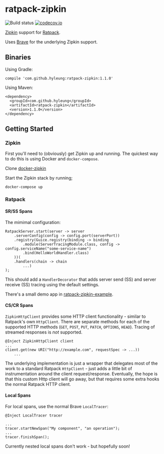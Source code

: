 # ratpack-zipkin

![Build status](https://travis-ci.org/hyleung/ratpack-zipkin.svg?branch=master) [![codecov.io](http://codecov.io/github/hyleung/ratpack-zipkin/coverage.svg?branch=master)](http://codecov.io/github/hyleung/ratpack-zipkin?branch=master)

[Zipkin](https://twitter.github.io/zipkin/index.html) support for [Ratpack](http://www.ratpack.io).

Uses [Brave](https://github.com/openzipkin/brave) for the underlying Zipkin support.

## Binaries

Using Gradle:

```
compile 'com.github.hyleung:ratpack-zipkin:1.1.0'
```

Using Maven:

```
<dependency>
  <groupId>com.github.hyleung</groupId>
  <artifactId>ratpack-zipkin</artifactId>
  <version>1.1.0</version>
</dependency>
```

## Getting Started

### Zipkin

First you'll need to (obviously) get Zipkin up and running. The quickest way to do this is using Docker and `docker-compose`.

Clone [docker-zipkin](https://github.com/openzipkin/docker-zipkin)

Start the Zipkin stack by running;

```
docker-compose up
```

### Ratpack

#### SR/SS Spans

The mimimal configuration:

```
RatpackServer.start(server -> server
    .serverConfig(config -> config.port(serverPort))
    .registry(Guice.registry(binding -> binding
        .module(ServerTracingModule.class, config -> config.serviceName("some-service-name")
        .bind(HelloWorldHandler.class)
    ))(
    .handlers(chain -> chain
        ...)
);
```

This should add a `HandlerDecorator` that adds server send (SS) and server receive (SS) tracing using the default settings.

There's a small demo app in [ratpack-zipkin-example](https://github.com/hyleung/ratpack-zipkin-example).

#### CS/CR Spans 

`ZipkinHttpClient` provides some HTTP client functionality - similar to Ratpack's own `HttpClient`. There are separate
methods for each of the supported HTTP methods (`GET`, `POST`, `PUT`, `PATCH`, `OPTIONS`, `HEAD`). Tracing of streamed
responses is *not* supported.

```
@Inject ZipkinHttpClient client
...
client.get(new URI("http://example.com", requestSpec -> ...))
    ... 
```

The underlying implementation is just a wrapper that delegates most of the work to a standard Ratpack `HttpClient` - 
just adds a little bit of instrumentation around the client request/response. Eventually, the hope is that this custom
Http client will go away, but that requires some extra hooks the normal Ratpack HTTP client.

#### Local Spans

For local spans, use the normal Brave `LocalTracer`:

```
@Inject LocalTracer tracer

...
tracer.startNewSpan("My component", "an operation");
...
tracer.finishSpan();
```

Currently nested local spans don't work - but hopefully soon!

